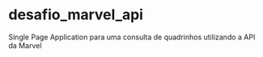 # desafio_marvel_api
Single Page Application para uma consulta de quadrinhos utilizando a API da Marvel 
